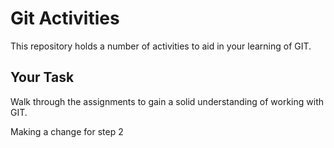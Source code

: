 # Git Activities #
This repository holds a number of activities to aid in your learning of GIT.

## Your Task ##
Walk through the assignments to gain a solid understanding of working with GIT.

Making a change for step 2

